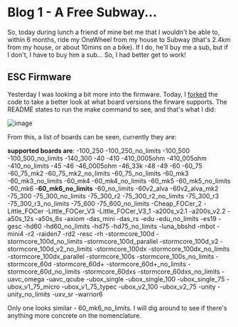 # Blog 1 - A Free Subway...

So, today during lunch a friend of mine bet me that I wouldn't be able to, within 6 months, ride my OneWheel from my house to Subway (that's 2.4km from my house, or about 10mins on a bike). If I do, he'll buy me a sub, but if I don't, I have to buy him a sub... So, I had better get to work!

## ESC Firmware

Yesterday I was looking a bit more into the firmware. Today, I [forked](https://github.com/maxsimmonds1337/bldc) the code to take a better look at what board versions the firware supports. The README states to run the make command to see, and that's what I did:

![image](https://user-images.githubusercontent.com/58208872/182473172-c226f924-aa3d-48e9-93a5-c11369bcb009.png)

From this, a list of boards can be seen, currently they are:

**supported boards are**:
-100_250
-100_250_no_limits
-100_500
-100_500_no_limits
-140_300
-40
-410
-410_0005ohm
-410_005ohm
-410_no_limits
-45
-46
-46_0005ohm
-46_33k
-48
-49
-60
-60_75
-60_75_mk2
-60_75_mk2_no_limits
-60_75_no_limits
-60_mk3
-60_mk3_no_limits
-60_mk4
-60_mk4_no_limits
-60_mk5
-60_mk5_no_limits
-60_mk6
-**60_mk6_no_limits**
-60_no_limits
-60v2_alva
-60v2_alva_mk2
-75_300
-75_300_no_limits
-75_300_r2
-75_300_r2_no_limits
-75_300_r3
-75_300_r3_no_limits
-75_600
-75_600_no_limits
-Cheap_FOCer_2
-Little_FOCer
-Little_FOCer_V3
-Little_FOCer_V3_1
-a200s_v2.1
-a200s_v2.2
-a50s_12s
-a50s_6s
-axiom
-das_mini
-das_rs
-edu
-edu_no_limits
-es19
-gesc
-hd60
-hd60_no_limits
-hd75
-hd75_no_limits
-luna_bbshd
-mbot
-mini4
-r2
-raiden7
-rd2
-resc
-rh
-stormcore_100d
-stormcore_100d_no_limits
-stormcore_100d_parallel
-stormcore_100d_v2
-stormcore_100d_v2_no_limits
-stormcore_100dx
-stormcore_100dx_no_limits
-stormcore_100dx_parallel
-stormcore_100s
-stormcore_100s_no_limits
-stormcore_60d
-stormcore_60d+
-stormcore_60d+_no_limits
-stormcore_60d_no_limits
-stormcore_60dxs
-stormcore_60dxs_no_limits
-uavc_omega
-uavc_qcube
-ubox_single
-ubox_single_100
-ubox_single_75
-ubox_v1_75_micro
-ubox_v1_75_typec
-ubox_v2_100
-ubox_v2_75
-unity
-unity_no_limits
-uxv_sr
-warrior6

Only one looks similar - 60_mk6_no_limits. I will dig around to see if there's anything more concrete on the nomenclature.
